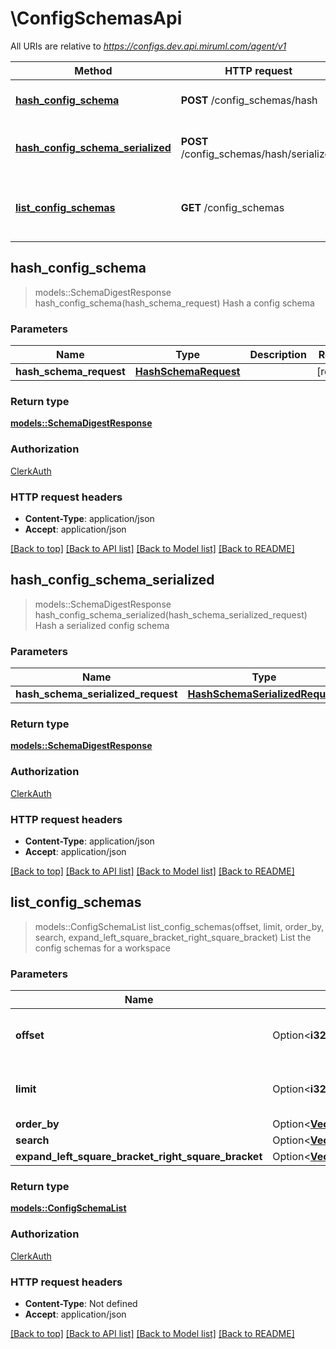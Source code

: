 # \ConfigSchemasApi

All URIs are relative to *https://configs.dev.api.miruml.com/agent/v1*

Method | HTTP request | Description
------------- | ------------- | -------------
[**hash_config_schema**](ConfigSchemasApi.md#hash_config_schema) | **POST** /config_schemas/hash | Hash a config schema
[**hash_config_schema_serialized**](ConfigSchemasApi.md#hash_config_schema_serialized) | **POST** /config_schemas/hash/serialized | Hash a serialized config schema
[**list_config_schemas**](ConfigSchemasApi.md#list_config_schemas) | **GET** /config_schemas | List the config schemas for a workspace



## hash_config_schema

> models::SchemaDigestResponse hash_config_schema(hash_schema_request)
Hash a config schema

### Parameters


Name | Type | Description  | Required | Notes
------------- | ------------- | ------------- | ------------- | -------------
**hash_schema_request** | [**HashSchemaRequest**](HashSchemaRequest.md) |  | [required] |

### Return type

[**models::SchemaDigestResponse**](SchemaDigestResponse.md)

### Authorization

[ClerkAuth](../README.md#ClerkAuth)

### HTTP request headers

- **Content-Type**: application/json
- **Accept**: application/json

[[Back to top]](#) [[Back to API list]](../README.md#documentation-for-api-endpoints) [[Back to Model list]](../README.md#documentation-for-models) [[Back to README]](../README.md)


## hash_config_schema_serialized

> models::SchemaDigestResponse hash_config_schema_serialized(hash_schema_serialized_request)
Hash a serialized config schema

### Parameters


Name | Type | Description  | Required | Notes
------------- | ------------- | ------------- | ------------- | -------------
**hash_schema_serialized_request** | [**HashSchemaSerializedRequest**](HashSchemaSerializedRequest.md) |  | [required] |

### Return type

[**models::SchemaDigestResponse**](SchemaDigestResponse.md)

### Authorization

[ClerkAuth](../README.md#ClerkAuth)

### HTTP request headers

- **Content-Type**: application/json
- **Accept**: application/json

[[Back to top]](#) [[Back to API list]](../README.md#documentation-for-api-endpoints) [[Back to Model list]](../README.md#documentation-for-models) [[Back to README]](../README.md)


## list_config_schemas

> models::ConfigSchemaList list_config_schemas(offset, limit, order_by, search, expand_left_square_bracket_right_square_bracket)
List the config schemas for a workspace

### Parameters


Name | Type | Description  | Required | Notes
------------- | ------------- | ------------- | ------------- | -------------
**offset** | Option<**i32**> | The offset to begin returning results from |  |[default to 0]
**limit** | Option<**i32**> | The number of items to return |  |[default to 10]
**order_by** | Option<[**Vec<models::ConfigSchemaOrderBy>**](models::ConfigSchemaOrderBy.md)> |  |  |
**search** | Option<[**Vec<models::ConfigSchemaSearch>**](models::ConfigSchemaSearch.md)> |  |  |
**expand_left_square_bracket_right_square_bracket** | Option<[**Vec<models::ConfigSchemaExpand>**](models::ConfigSchemaExpand.md)> |  |  |

### Return type

[**models::ConfigSchemaList**](ConfigSchemaList.md)

### Authorization

[ClerkAuth](../README.md#ClerkAuth)

### HTTP request headers

- **Content-Type**: Not defined
- **Accept**: application/json

[[Back to top]](#) [[Back to API list]](../README.md#documentation-for-api-endpoints) [[Back to Model list]](../README.md#documentation-for-models) [[Back to README]](../README.md)

